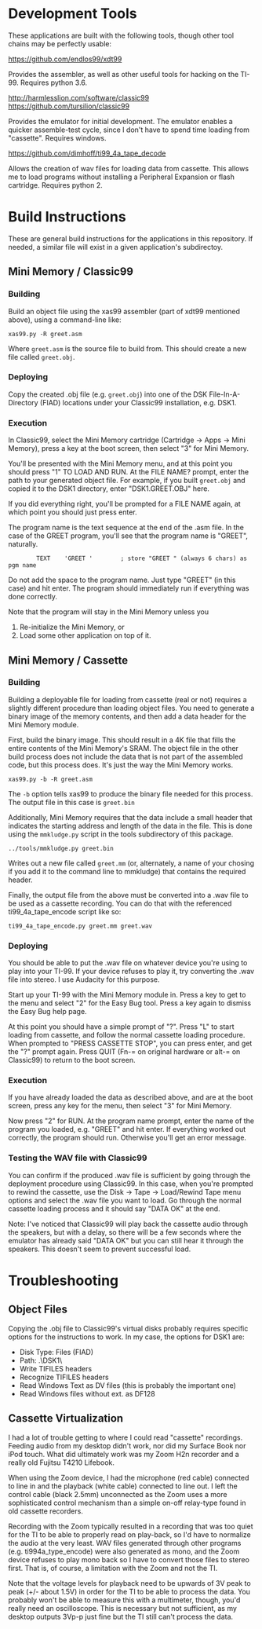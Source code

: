 # Development Tools

These applications are built with the following tools, though other
tool chains may be perfectly usable:

https://github.com/endlos99/xdt99

Provides the assembler, as well as other useful tools for hacking on
the TI-99.  Requires python 3.6.

http://harmlesslion.com/software/classic99
https://github.com/tursilion/classic99

Provides the emulator for initial development.  The emulator enables a
quicker assemble-test cycle, since I don't have to spend time loading
from "cassette".  Requires windows.

https://github.com/dimhoff/ti99_4a_tape_decode

Allows the creation of wav files for loading data from cassette.  This
allows me to load programs without installing a Peripheral Expansion
or flash cartridge.  Requires python 2.


# Build Instructions

These are general build instructions for the applications in this
repository.  If needed, a similar file will exist in a given
application's subdirectoy.

## Mini Memory / Classic99

### Building

Build an object file using the xas99 assembler (part of xdt99
mentioned above), using a command-line like:

```
xas99.py -R greet.asm
```

Where `greet.asm` is the source file to build from.  This should
create a new file called `greet.obj`.

### Deploying

Copy the created .obj file (e.g. `greet.obj`) into one of the DSK
File-In-A-Directory (FIAD) locations under your Classic99
installation, e.g. DSK1.

### Execution

In Classic99, select the Mini Memory cartridge (Cartridge -> Apps ->
Mini Memory), press a key at the boot screen, then select "3" for Mini
Memory.

You'll be presented with the Mini Memory menu, and at this point you
should press "1" TO LOAD AND RUN.  At the FILE NAME? prompt, enter the
path to your generated object file.  For example, if you built
`greet.obj` and copied it to the DSK1 directory, enter
"DSK1.GREET.OBJ" here.

If you did everything right, you'll be prompted for a FILE NAME again,
at which point you should just press enter.

The program name is the text sequence at the end of the .asm file.  In
the case of the GREET program, you'll see that the program name is
"GREET", naturally.

```
        TEXT    'GREET '        ; store "GREET " (always 6 chars) as pgm name
```

Do not add the space to the program name.  Just type "GREET" (in this
case) and hit enter.  The program should immediately run if everything
was done correctly.

Note that the program will stay in the Mini Memory unless you
   1. Re-initialize the Mini Memory, or
   2. Load some other application on top of it.

## Mini Memory / Cassette

### Building

Building a deployable file for loading from cassette (real or not)
requires a slightly different procedure than loading object files.
You need to generate a binary image of the memory contents, and then
add a data header for the Mini Memory module.

First, build the binary image.  This should result in a 4K file that
fills the entire contents of the Mini Memory's SRAM.  The object file
in the other build process does not include the data that is not part
of the assembled code, but this process does.  It's just the way the
Mini Memory works.

```
xas99.py -b -R greet.asm
```

The `-b` option tells xas99 to produce the binary file needed for this
process.  The output file in this case is `greet.bin`

Additionally, Mini Memory requires that the data include a small
header that indicates the starting address and length of the data in
the file.  This is done using the `mmkludge.py` script in the tools
subdirectory of this package.

```
../tools/mmkludge.py greet.bin
```

Writes out a new file called `greet.mm` (or, alternately, a name of
your chosing if you add it to the command line to mmkludge) that
contains the required header.

Finally, the output file from the above must be converted into a .wav
file to be used as a cassette recording.  You can do that with the
referenced ti99_4a_tape_encode script like so:

```
ti99_4a_tape_encode.py greet.mm greet.wav
```

### Deploying

You should be able to put the .wav file on whatever device you're
using to play into your TI-99.  If your device refuses to play it, try
converting the .wav file into stereo.  I use Audacity for this
purpose.

Start up your TI-99 with the Mini Memory module in.  Press a key to
get to the menu and select "2" for the Easy Bug tool.  Press a key
again to dismiss the Easy Bug help page.

At this point you should have a simple prompt of "?".  Press "L" to
start loading from cassette, and follow the normal cassette loading
procedure.  When prompted to "PRESS CASSETTE STOP", you can press
enter, and get the "?" prompt again.  Press QUIT (Fn-= on original
hardware or alt-= on Classic99) to return to the boot screen.

### Execution

If you have already loaded the data as described above, and are at the
boot screen, press any key for the menu, then select "3" for Mini
Memory.

Now press "2" for RUN.  At the program name prompt, enter the name of
the program you loaded, e.g. "GREET" and hit enter.  If everything
worked out correctly, the program should run.  Otherwise you'll get an
error message.

### Testing the WAV file with Classic99

You can confirm if the produced .wav file is sufficient by going
through the deployment procedure using Classic99.  In this case, when
you're prompted to rewind the cassette, use the Disk -> Tape ->
Load/Rewind Tape menu options and select the .wav file you want to
load.  Go through the normal cassette loading process and it should
say "DATA OK" at the end.

Note: I've noticed that Classic99 will play back the cassette audio
through the speakers, but with a delay, so there will be a few seconds
where the emulator has already said "DATA OK" but you can still hear
it through the speakers.  This doesn't seem to prevent successful
load.

# Troubleshooting

## Object Files

Copying the .obj file to Classic99's virtual disks probably requires
specific options for the instructions to work.  In my case, the
options for DSK1 are:

   * Disk Type: Files (FIAD)
   * Path: .\DSK1\
   * Write TIFILES headers
   * Recognize TIFILES headers
   * Read Windows Text as DV files (this is probably the important one)
   * Read Windows files without ext. as DF128

## Cassette Virtualization

I had a lot of trouble getting to where I could read "cassette"
recordings.  Feeding audio from my desktop didn't work, nor did my
Surface Book nor iPod touch.  What did ultimately work was my Zoom H2n
recorder and a really old Fujitsu T4210 Lifebook.

When using the Zoom device, I had the microphone (red cable) connected
to line in and the playback (white cable) connected to line out.  I
left the control cable (black 2.5mm) unconnected as the Zoom uses a
more sophisticated control mechanism than a simple on-off relay-type
found in old cassette recorders.

Recording with the Zoom typically resulted in a recording that was too
quiet for the TI to be able to properly read on play-back, so I'd have
to normalize the audio at the very least.  WAV files generated through
other programs (e.g. ti994a_type_encode) were also generated as mono,
and the Zoom device refuses to play mono back so I have to convert
those files to stereo first.  That is, of course, a limitation with
the Zoom and not the TI.

Note that the voltage levels for playback need to be upwards of 3V
peak to peak (+/- about 1.5V) in order for the TI to be able to
process the data.  You probably won't be able to measure this with a
multimeter, though, you'd really need an oscilloscope.  This is
necessary but not sufficient, as my desktop outputs 3Vp-p just fine
but the TI still can't process the data.
